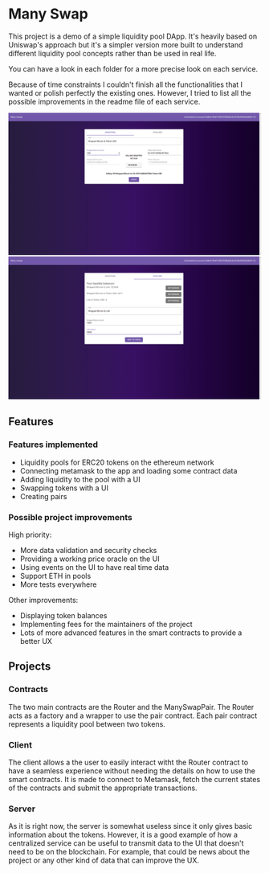 # Many Swap

This project is a demo of a simple liquidity pool DApp. It's heavily based on Uniswap's approach but it's a simpler version more built to understand different liquidity pool concepts rather than be used in real life.

You can have a look in each folder for a more precise look on each service.

Because of time constraints I couldn't finish all the functionalities that I wanted or polish perfectly the existing ones. However, I tried to list all the possible improvements in the readme file of each service.

![swap screenshot](client/screenshots/swap.png)
![pool screenshot](client/screenshots/pool.png)

## Features

### Features implemented

- Liquidity pools for ERC20 tokens on the ethereum network
- Connecting metamask to the app and loading some contract data
- Adding liquidity to the pool with a UI
- Swapping tokens with a UI
- Creating pairs

### Possible project improvements

High priority:

- More data validation and security checks
- Providing a working price oracle on the UI
- Using events on the UI to have real time data
- Support ETH in pools
- More tests everywhere

Other improvements:

- Displaying token balances
- Implementing fees for the maintainers of the project
- Lots of more advanced features in the smart contracts to provide a better UX


## Projects

### Contracts

The two main contracts are the Router and the ManySwapPair. The Router acts as a factory and a wrapper to use the pair contract. Each pair contract represents a liquidity pool between two tokens.

### Client

The client allows a the user to easily interact witht the Router contract to have a seamless experience without needing the details on how to use the smart contracts. It is made to connect to Metamask, fetch the current states of the contracts and submit the appropriate transactions. 

### Server

As it is right now, the server is somewhat useless since it only gives basic information about the tokens. However, it is a good example of how a centralized service can be useful to transmit data to the UI that doesn't need to be on the blockchain. For example, that could be news about the project or any other kind of data that can improve the UX.

